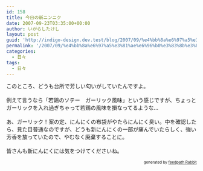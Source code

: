 ```yaml
---
id: 158
title: 今日の新ニンニク
date: 2007-09-23T03:35:00+00:00
author: いがらしたけし
layout: post
guid: 'http://indigo-design.dev.test/blog/2007/09/%e4%bb%8a%e6%97%a5%e3%81%ae%e6%96%b0%e3%83%8b%e3%83%b3%e3%83%8b%e3%82%af/'
permalink: '/2007/09/%e4%bb%8a%e6%97%a5%e3%81%ae%e6%96%b0%e3%83%8b%e3%83%b3%e3%83%8b%e3%82%af/'
categories:
  - 日々
tags:
  - 日々
---
```

このところ、どうも台所で芳しい匂いがしていたんですよ。<br /><br />例えて言うなら「若鶏のソテー　ガーリック風味」という感じですが、ちょっとガーリックを入れ過ぎちゃって若鶏の風味を損なってるような…<br /><br />あ、ガーリック！案の定、にんにくの布袋がやたらにんにく臭い。中を確認したら、見た目普通なのですが、どうも新にんにくの一部が痛んでいたらしく、強い芳香を放っていたので、やむなく廃棄することに。<br /><br />皆さんも新にんにくには気をつけてくださいね。<!--feedpath info start--><div style="text-align: right;font-size: 10px">&nbsp;&nbsp;<span>generated by <a href="http://feedpath.jp" title="feedpath Rabbit" target="_blank">feedpath Rabbit</a></span></div><!--feedpath info end-->